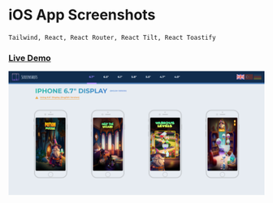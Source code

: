 # iOS App Screenshots

```
Tailwind, React, React Router, React Tilt, React Toastify
```

### <a href="https://screenshots-pi.vercel.app/">Live Demo</a>

<img alt="User Management System" src="https://raw.githubusercontent.com/oguzhanuyanik-sr/screenshots/master/screenshot.png" />
